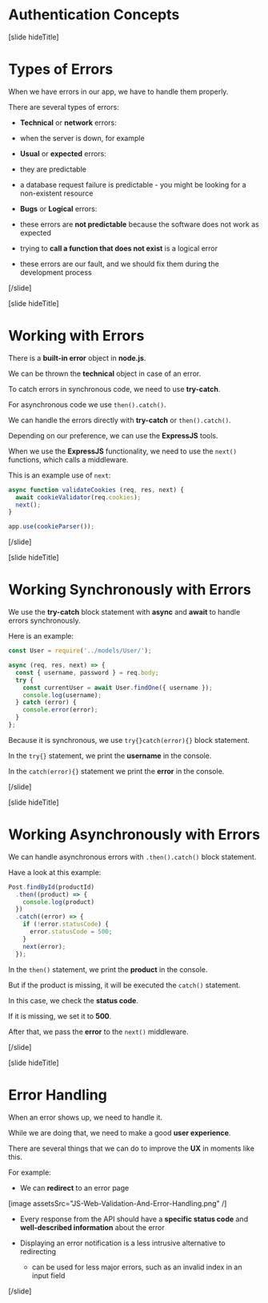 # Authentication Concepts

[slide hideTitle]

# Types of Errors

When we have errors in our app, we have to handle them properly.

There are several types of errors:

- **Technical** or **network** errors:

 * when the server is down, for example

- **Usual** or **expected** errors:

 * they are predictable

 * a database request failure is predictable - you might be looking for a non-existent resource

- **Bugs** or **Logical** errors:

 * these errors are **not predictable** because the software does not work as expected

 * trying to **call a function that does not exist** is a logical error

 * these errors are our fault, and we should fix them during the development process

[/slide]

[slide hideTitle]

# Working with Errors

There is a **built-in error** object in **node.js**.

We can be thrown the **technical** object in case of an error.

To catch errors in synchronous code, we need to use **try-catch**.

For asynchronous code we use `then().catch()`.

We can handle the errors directly with **try-catch** or `then().catch()`. 

Depending on our preference, we can use the **ExpressJS** tools.

When we use the **ExpressJS** functionality, we need to use the `next()` functions, which calls a middleware.

This is an example use of `next`:

```js
async function validateCookies (req, res, next) {
  await cookieValidator(req.cookies);
  next();
}

app.use(cookieParser());
```

[/slide]

[slide hideTitle]

# Working Synchronously with Errors

We use the **try-catch** block statement with **async** and **await** to handle errors synchronously.

Here is an example:

```js
const User = require('../models/User/');

async (req, res, next) => {
  const { username, password } = req.body;
  try {
    const currentUser = await User.findOne({ username });
    console.log(username);
  } catch (error) {
    console.error(error);
  }
};
```

Because it is synchronous, we use `try{}catch(error){}` block statement.

In the `try{}` statement, we print the **username** in the console.

In the `catch(error){}` statement we print the **error** in the console.

[/slide]

[slide hideTitle]

# Working Asynchronously with Errors

We can handle asynchronous errors with `.then().catch()` block statement.

Have a look at this example:

```js
Post.findById(productId)
  .then((product) => {
    console.log(product)
  })
  .catch((error) => {
    if (!error.statusCode) {
      error.statusCode = 500;
    }
    next(error);
  });
```

In the `then()` statement, we print the **product** in the console.

But if the product is missing, it will be executed the `catch()` statement.

In this case, we check the **status code**.

If it is missing, we set it to **500**.

After that, we pass the **error** to the `next()` middleware.

[/slide]

[slide hideTitle]

# Error Handling

When an error shows up, we need to handle it.

While we are doing that, we need to make a good **user experience**.

There are several things that we can do to improve the **UX** in moments like this.

For example:

- We can **redirect** to an error page

[image assetsSrc="JS-Web-Validation-And-Error-Handling.png" /]

- Every response from the API should have a **specific status code** and **well-described information** about the error

- Displaying an error notification is a less intrusive alternative to redirecting
  * can be used for less major errors, such as an invalid index in an input field

[/slide]
